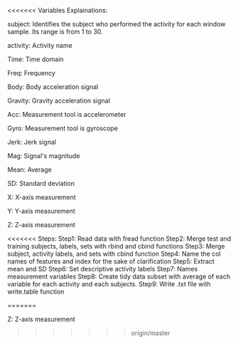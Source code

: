 <<<<<<< Variables Explainations:

subject: Identifies the subject who performed the activity for each window sample. Its range is from 1 to 30.

activity: Activity name

Time: Time domain

Freq: Frequency

Body: Body acceleration signal

Gravity: Gravity acceleration signal

Acc: Measurement tool is accelerometer

Gyro: Measurement tool is gyroscope

Jerk: Jerk signal

Mag: Signal's magnitude

Mean: Average

SD: Standard deviation

X: X-axis measurement

Y: Y-axis measurement

Z: Z-axis measurement

<<<<<<< Steps:
Step1: Read data with fread function
Step2: Merge test and training subjects, labels, sets with rbind and cbind functions 
Step3: Merge subject, activity labels, and sets with cbind function
Step4: Name the col names of features and index for the sake of clarification 
Step5: Extract  mean and SD
Step6: Set descriptive activity labels
Step7: Names measurement variables
Step8: Create tidy data subset with average of each variable for each activity and each subjects.
Step9: Write .txt file with write.table function


=======

Z: Z-axis measurement
>>>>>>> origin/master
